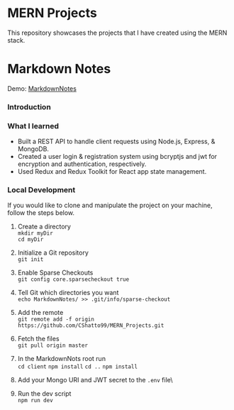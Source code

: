 # MERN Projects
This repository showcases the projects that I have created using the MERN stack.

# Markdown Notes

Demo: [MarkdownNotes](https://markdown-notes.herokuapp.com/)

### Introduction



### What I learned

* Built a REST API to handle client requests using Node.js, Express, & MongoDB.
* Created a user login & registration system using bcryptjs and jwt for encryption and authentication, respectively.
* Used Redux and Redux Toolkit for React app state management.

### Local Development

If you would like to clone and manipulate the project on your machine, follow the steps below.

1. Create a directory\
`mkdir myDir`\
`cd myDir`

2. Initialize a Git repository\
`git init`

3. Enable Sparse Checkouts\
`git config core.sparsecheckout true`

4. Tell Git which directories you want\
`echo MarkdownNotes/ >> .git/info/sparse-checkout`

5. Add the remote\
`git remote add -f origin https://github.com/CShatto99/MERN_Projects.git`

6. Fetch the files\
`git pull origin master`

7. In the MarkdownNots root run\
`cd client`
`npm install`
`cd ..`
`npm install`

8. Add your Mongo URI and JWT secret to the `.env` file\

9. Run the dev script\
`npm run dev`

